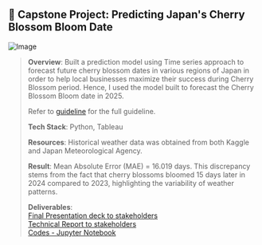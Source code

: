 ## 🌸 Capstone Project: Predicting Japan's Cherry Blossom Bloom Date
![Image](https://github.com/user-attachments/assets/18e42946-89ea-45dd-ad46-e97278632fb1)
> **Overview**: Built a prediction model using Time series approach to forecast future cherry blossom dates in various regions of Japan in order to help local businesses maximize their success during Cherry Blossom period. Hence, I used the model built to forecast the Cherry Blossom Bloom date in 2025.
>
> Refer to [guideline](DAI_Capstone_Project_Guidelines.pdf) for the full guideline.
> 
> **Tech Stack**: Python, Tableau
>
> **Resources**: Historical weather data was obtained from both Kaggle and Japan Meteorological Agency.
>
> **Result**: Mean Absolute Error (MAE) =  16.019 days. This discrepancy stems from the fact that cherry blossoms bloomed 15 days later in 2024 compared to 2023, highlighting the variability of weather patterns.
>
> **Deliverables**: <br/> 
> [Final Presentation deck to stakeholders](https://github.com/amandaluah/cherry-blossoms/blob/a911d20672088fc52601efc37aba329ae89945ac/Predicting%20Cherry%20Blossom_%20Presentation%20Deck.pdf) <br/>
> [Technical Report to stakeholders](https://github.com/amandaluah/cherry-blossoms/blob/a911d20672088fc52601efc37aba329ae89945ac/Predicting%20Cherry%20Blossom_%20Technical%20Report.pdf) <br/>
> [Codes - Jupyter Notebook](https://github.com/amandaluah/cherry-blossoms/blob/1fe6940a76aaf0eb4fbcfc213e5fd28fab527859/Capstone.ipynb) <br/>
